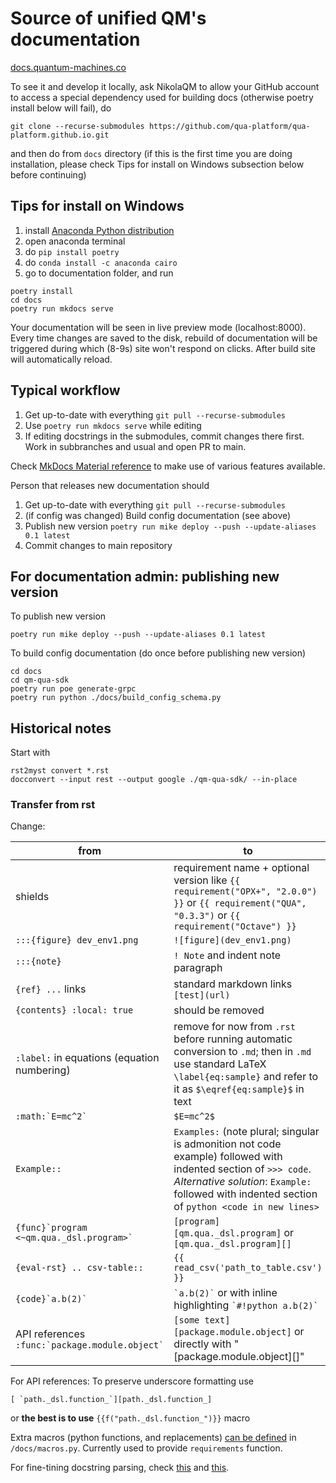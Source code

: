 # Source of unified QM's documentation

[docs.quantum-machines.co](https://docs.quantum-machines.co)

To see it and develop it locally, ask NikolaQM to allow your GitHub account to
access a special dependency used for building docs (otherwise poetry install
below will fail), do

```
git clone --recurse-submodules https://github.com/qua-platform/qua-platform.github.io.git
```

and then do from `docs` directory (if this is the first time you are doing installation, please check Tips for install on Windows subsection below before continuing)

## Tips for install on Windows

1. install [Anaconda Python distribution](https://www.anaconda.com/products/distribution)
2. open anaconda terminal
3. do `pip install poetry`
4. do `conda install -c anaconda cairo`
5. go to documentation folder, and run

```
poetry install
cd docs
poetry run mkdocs serve
```

Your documentation will be seen in live preview mode (localhost:8000). Every
time changes are saved to the disk, rebuild of documentation will be triggered
during which (8-9s) site won't respond on clicks. After build site will
automatically reload.

## Typical workflow

1. Get up-to-date with everything `git pull --recurse-submodules`
2. Use `poetry run mkdocs serve` while editing
3. If editing docstrings in the submodules, commit changes there first. Work in subbranches and usual and open PR to main.

Check [MkDocs Material reference](https://squidfunk.github.io/mkdocs-material/reference/) to make use of various features available.

Person that releases new documentation should

1. Get up-to-date with everything `git pull --recurse-submodules`
4. (if config was changed) Build config documentation (see above)
5. Publish new version `poetry run mike deploy --push --update-aliases 0.1 latest ` 
6. Commit changes to main repository


## For documentation admin: publishing new version

To publish new version

```
poetry run mike deploy --push --update-aliases 0.1 latest 
```

To build config documentation (do once before publishing new version)
```
cd docs
cd qm-qua-sdk
poetry run poe generate-grpc
poetry run python ./docs/build_config_schema.py
```

## Historical notes

Start with 
```
rst2myst convert *.rst 
docconvert --input rest --output google ./qm-qua-sdk/ --in-place
```


### Transfer from rst


Change:

| from     |    to      |
|----------|------------|
| shields | requirement name + optional version like `{{ requirement("OPX+", "2.0.0") }}` or `{{ requirement("QUA", "0.3.3")`  or `{{ requirement("Octave") }}` |
| `:::{figure} dev_env1.png` | `![figure](dev_env1.png)` |
| `:::{note}` | `! Note` and indent note paragraph |
| `{ref} ...` links | standard markdown links `[test](url)` |
| ```{contents} :local: true``` | should be removed |
| `:label:` in equations (equation numbering)| remove for now from `.rst` before running automatic conversion to `.md`; then in `.md` use standard LaTeX `\label{eq:sample}` and refer to it as `$\eqref{eq:sample}$` in text |  
| ```:math:`E=mc^2` ``` | ```$E=mc^2$``` | 
|```Example::``` | ```Examples:``` (note plural; singular is admonition not code example) followed with indented section of ```>>> code```. *Alternative solution*: ```Example:``` followed with indented section of ```python <code in new lines>``` |
| ``` {func}`program <~qm.qua._dsl.program>` ``` | `[program][qm.qua._dsl.program]`  or `[qm.qua._dsl.program][]`|
| ```{eval-rst} .. csv-table::```| ```{{ read_csv('path_to_table.csv') }}```|
|``` {code}`a.b(2)` ```|  ``` `a.b(2)` ``` or with inline highlighting ``` `#!python a.b(2)` ``` |
| API references ```:func:`package.module.object` ``` |   `[some text][package.module.object]` or directly with "[package.module.object][]"|

For API references: To preserve underscore formatting use
```
[ `path._dsl.function_`][path._dsl.function_]
```

or **the best is to use** `{{f("path._dsl.function_")}}` macro 

Extra macros (python functions, and replacements) [can
be defined](https://mkdocs-macros-plugin.readthedocs.io/en/latest/macros/) in `/docs/macros.py`.
Currently used to provide `requirements` function.

For fine-tining docstring parsing, check [this](https://mkdocstrings.github.io/usage/)
and [this](https://mkdocstrings.github.io/griffe/docstrings/).

